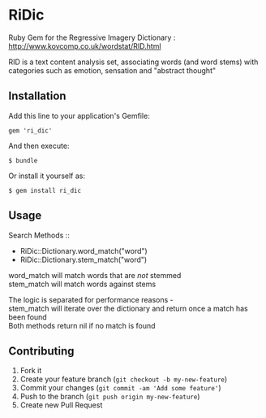 # RiDic

Ruby Gem for the Regressive Imagery Dictionary :  
http://www.kovcomp.co.uk/wordstat/RID.html

RID is a text content analysis set, associating words (and word stems) with  
categories such as emotion, sensation and "abstract thought"

## Installation

Add this line to your application's Gemfile:

    gem 'ri_dic'

And then execute:

    $ bundle

Or install it yourself as:

    $ gem install ri_dic

## Usage

Search Methods ::
  * RiDic::Dictionary.word_match("word")
  * RiDic::Dictionary.stem_match("word")

word_match will match words that are *not* stemmed  
stem_match will match words against stems  

The logic is separated for performance reasons -  
stem_match will iterate over the dictionary and return once a match has been found  
Both methods return nil if no match is found

## Contributing

1. Fork it
2. Create your feature branch (`git checkout -b my-new-feature`)
3. Commit your changes (`git commit -am 'Add some feature'`)
4. Push to the branch (`git push origin my-new-feature`)
5. Create new Pull Request
